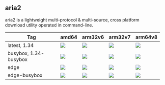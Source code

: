 aria2
----
aria2 is a lightweight multi-protocol & multi-source, cross platform download utility operated in command-line.

| Tag | amd64 | arm32v6 | arm32v7 | arm64v8 |
| ------------ | ------------ | ------------ | ------------ | ------------ |
| latest, 1.34 | [![](https://images.microbadger.com/badges/image/leodagan/aria2:latest.svg)](https://microbadger.com/images/leodagan/aria2:latest "Get your own image badge on microbadger.com") | [![](https://images.microbadger.com/badges/image/leodagan/aria2:latest-arm32v6.svg)](https://microbadger.com/images/leodagan/aria2:latest-arm32v6 "Get your own image badge on microbadger.com") | [![](https://images.microbadger.com/badges/image/leodagan/aria2:latest-arm32v7.svg)](https://microbadger.com/images/leodagan/aria2:latest-arm32v7 "Get your own image badge on microbadger.com") | [![](https://images.microbadger.com/badges/image/leodagan/aria2:latest-arm64v8.svg)](https://microbadger.com/images/leodagan/aria2:latest-arm64v8 "Get your own image badge on microbadger.com") |
| busybox, 1.34-busybox | [![](https://images.microbadger.com/badges/image/leodagan/aria2:busybox.svg)](https://microbadger.com/images/leodagan/aria2:busybox "Get your own image badge on microbadger.com") | [![](https://images.microbadger.com/badges/image/leodagan/aria2:busybox-arm32v6.svg)](https://microbadger.com/images/leodagan/aria2:busybox-arm32v6 "Get your own image badge on microbadger.com") | [![](https://images.microbadger.com/badges/image/leodagan/aria2:busybox-arm32v7.svg)](https://microbadger.com/images/leodagan/aria2:busybox-arm32v7 "Get your own image badge on microbadger.com") | [![](https://images.microbadger.com/badges/image/leodagan/aria2:busybox-arm64v8.svg)](https://microbadger.com/images/leodagan/aria2:busybox-arm64v8 "Get your own image badge on microbadger.com") |
| edge | [![](https://images.microbadger.com/badges/image/leodagan/aria2:edge.svg)](https://microbadger.com/images/leodagan/aria2:edge "Get your own image badge on microbadger.com") | [![](https://images.microbadger.com/badges/image/leodagan/aria2:edge-arm32v6.svg)](https://microbadger.com/images/leodagan/aria2:edge-arm32v6 "Get your own image badge on microbadger.com") | [![](https://images.microbadger.com/badges/image/leodagan/aria2:edge-arm32v7.svg)](https://microbadger.com/images/leodagan/aria2:edge-arm32v7 "Get your own image badge on microbadger.com") | [![](https://images.microbadger.com/badges/image/leodagan/aria2:edge-arm64v8.svg)](https://microbadger.com/images/leodagan/aria2:edge-arm64v8 "Get your own image badge on microbadger.com") |
| edge-busybox | [![](https://images.microbadger.com/badges/image/leodagan/aria2:edge-busybox.svg)](https://microbadger.com/images/leodagan/aria2:edge-busybox "Get your own image badge on microbadger.com") | [![](https://images.microbadger.com/badges/image/leodagan/aria2:edge-busybox-arm32v6.svg)](https://microbadger.com/images/leodagan/aria2:edge-busybox-arm32v6 "Get your own image badge on microbadger.com") | [![](https://images.microbadger.com/badges/image/leodagan/aria2:edge-busybox-arm32v7.svg)](https://microbadger.com/images/leodagan/aria2:edge-busybox-arm32v7 "Get your own image badge on microbadger.com") | [![](https://images.microbadger.com/badges/image/leodagan/aria2:edge-busybox-arm64v8.svg)](https://microbadger.com/images/leodagan/aria2:edge-busybox-arm64v8 "Get your own image badge on microbadger.com") |

